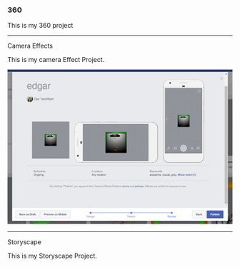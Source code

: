 ### 360

This is my 360 project

<script src="//360.vizor.io/scripts/embed.js" data-vizorurl="https://360.vizor.io/embed/v/89nja" ></script>

***

Camera Effects 

This is my camera Effect Project.

![edgar](https://github.com/edgarfernandez1/edgarfernandez1.github.io/blob/master/edgar.PNG?raw=true "Optional Title")

***

Storyscape

This is my Storyscape Project.

<script src="//360.vizor.io/scripts/embed.js" data-vizorurl="https://patches.vizor.io/embed/edgarfernandez1/nuketown" ></script>
